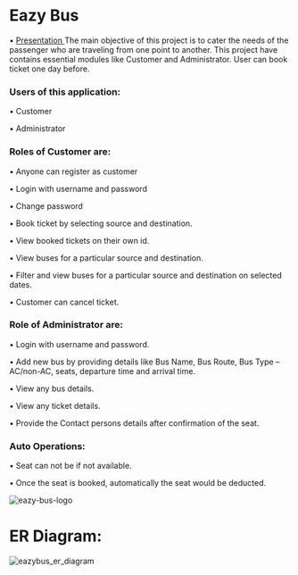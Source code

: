 # Eazy Bus

• <a href="https://drive.google.com/file/d/1nLJm-MjeW6s_TiEJ7NTuBMivBDPSBPql/view?usp=sharing"> Presentation </a>
The main objective of this project is to cater the needs of the passenger who are traveling from one point to another. This project have contains essential modules like Customer and Administrator. User can book ticket one day before.

<h3> Users of this application: </h3>

• Customer

• Administrator

<h3> Roles of Customer are: </h3>

• Anyone can register as customer

• Login with username and password

• Change password

• Book ticket by selecting source and destination.

• View booked tickets on their own id.

• View buses for a particular source and destination.

• Filter and view buses for a particular source and destination on selected dates.

• Customer can cancel ticket.

<h3> Role of Administrator are: </h3>

• Login with username and password.

• Add new bus by providing details like Bus Name, Bus Route, Bus Type –AC/non-AC, seats, departure time and arrival time.

• View any bus details.

• View any ticket details.

• Provide the Contact persons details after confirmation of the seat.

<h3> Auto Operations: </h3>

• Seat can not be if not available.

• Once the seat is booked, automatically the seat would be deducted.

![eazy-bus-logo](https://user-images.githubusercontent.com/107456964/212841080-7b8bd832-e66c-4836-8496-a31ca45d7b1b.png)

# ER Diagram:

![eazybus_er_diagram](https://user-images.githubusercontent.com/107456964/222445879-8b8bb189-eab5-49f7-a3ea-720c451c4478.png)
